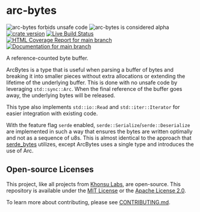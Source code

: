 # arc-bytes

![arc-bytes forbids unsafe code](https://img.shields.io/badge/unsafe-forbid-success)
![arc-bytes is considered alpha](https://img.shields.io/badge/status-alpha-orange)
[![crate version](https://img.shields.io/crates/v/arc-bytes.svg)](https://crates.io/crates/arc-bytes)
[![Live Build Status](https://img.shields.io/github/workflow/status/khonsulabs/arc-bytes/Tests/main)](https://github.com/khonsulabs/arc-bytes/actions?query=workflow:Tests)
[![HTML Coverage Report for `main` branch](https://khonsulabs.github.io/arc-bytes/coverage/badge.svg)](https://khonsulabs.github.io/arc-bytes/coverage/)
[![Documentation for `main` branch](https://img.shields.io/badge/docs-main-informational)](https://khonsulabs.github.io/arc-bytes/main/arc_bytes/)

A reference-counted byte buffer.

ArcBytes is a type that is useful when parsing a buffer of bytes and breaking it into smaller pieces without extra allocations or extending the lifetime of the underlying buffer. This is done with no unsafe code by leveraging `std::sync::Arc`. When the final reference of the buffer goes away, the underlying bytes will be released.

This type also implements `std::io::Read` and `std::iter::Iterator` for easier integration with existing code.

With the feature flag `serde` enabled, `serde::Serialize`/`serde::Deserialize` are implemented in such a way that ensures the bytes are written optimally and not as a sequence of u8s. This is almost identical to the approach that [serde_bytes](https://crates.io/crates/serde_bytes) utilizes, except ArcBytes uses a single type and introduces the use of Arc.


## Open-source Licenses

This project, like all projects from [Khonsu Labs](https://khonsulabs.com/), are
open-source. This repository is available under the [MIT License](./LICENSE-MIT)
or the [Apache License 2.0](./LICENSE-APACHE).

To learn more about contributing, please see [CONTRIBUTING.md](./CONTRIBUTING.md).
